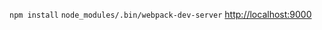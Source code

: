 `npm install`
`node_modules/.bin/webpack-dev-server`
[http://localhost:9000](http://localhost:9000)
